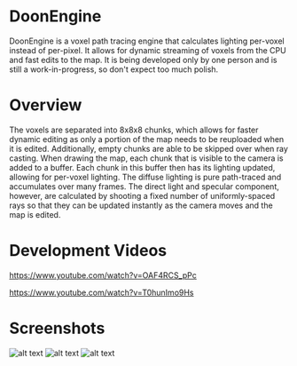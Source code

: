 # DoonEngine
DoonEngine is a voxel path tracing engine that calculates lighting per-voxel instead of per-pixel. It allows for dynamic streaming of voxels from the CPU and fast edits to the map. It is being developed only by one person and is still a work-in-progress, so don't expect too much polish.

# Overview
The voxels are separated into 8x8x8 chunks, which allows for faster dynamic editing as only a portion of the map needs to be reuploaded when it is edited. Additionally, empty chunks are able to be skipped over when ray casting. When drawing the map, each chunk that is visible to the camera is added to a buffer. Each chunk in this buffer then has its lighting updated, allowing for per-voxel lighting. The diffuse lighting is pure path-traced and accumulates over many frames. The direct light and specular component, however, are calculated by shooting a fixed number of uniformly-spaced rays so that they can be updated instantly as the camera moves and the map is edited.

# Development Videos
https://www.youtube.com/watch?v=OAF4RCS_pPc

https://www.youtube.com/watch?v=T0hunImo9Hs

# Screenshots

![alt text](https://github.com/frozein/VoxelEngine/blob/master/assets/screenshots/1.PNG)
![alt text](https://github.com/frozein/VoxelEngine/blob/master/assets/screenshots/2.PNG)
![alt text](https://github.com/frozein/VoxelEngine/blob/master/assets/screenshots/3.PNG)
